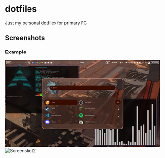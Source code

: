 # dotfiles
Just my personal dotfiles for primary PC

## Screenshots

### Example
![Screenshot1](example/preview.jpg)
![Screenshot2](example/preview2.jpg)
